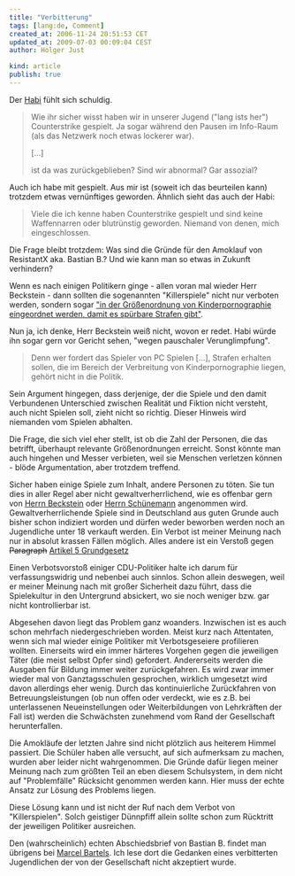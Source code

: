 ```yaml
---
title: "Verbitterung"
tags: [lang:de, Comment]
created_at: 2006-11-24 20:51:53 CET
updated_at: 2009-07-03 00:09:04 CEST
author: Holger Just

kind: article
publish: true
---
```


Der [Habi](http://myblog.de/hokasha/art/25549532) fühlt sich schuldig.

>Wie ihr sicher wisst haben wir in unserer Jugend ("lang ists her") Counterstrike gespielt. Ja sogar während den Pausen im Info-Raum (als das Netzwerk noch etwas lockerer war).
>
>[...]
>
>ist da was zurückgeblieben? Sind wir abnormal? Gar assozial?

Auch ich habe mit gespielt. Aus mir ist (soweit ich das beurteilen kann) trotzdem etwas vernünftiges geworden. Ähnlich sieht das auch der Habi:

>Viele die ich kenne haben Counterstrike gespielt und sind keine Waffennarren oder blutrünstig geworden. Niemand von denen, mich eingeschlossen.

Die Frage bleibt trotzdem: Was sind die Gründe für den Amoklauf von ResistantX aka. Bastian B.? Und wie kann man so etwas in Zukunft verhindern?

Wenn es nach einigen Politikern ginge - allen voran mal wieder Herr Beckstein - dann sollten die sogenannten "Killerspiele" nicht nur verboten werden, sondern sogar ["in der Größenordnung von Kinderpornographie eingeordnet werden, damit es spürbare Strafen gibt"](http://www.tagesschau.de/aktuell/meldungen/0,1185,OID6112564_NAV_REF1,00.html).

Nun ja, ich denke, Herr Beckstein weiß nicht, wovon er redet. Habi würde ihn sogar gern vor Gericht sehen, "wegen pauschaler Verunglimpfung".

>Denn wer fordert das Spieler von PC Spielen [...], Strafen erhalten sollen, die im Bereich der  Verbreitung von Kinderpornographie liegen, gehört nicht in die Politik.

Sein Argument hingegen, dass derjenige, der die Spiele und den damit Verbundenen Unterschied zwischen Realität und Fiktion nicht versteht, auch nicht Spielen soll, zieht nicht so richtig. Dieser Hinweis wird niemanden vom Spielen abhalten.

Die Frage, die sich viel eher stellt, ist ob die Zahl der Personen, die das betrifft, überhaupt relevante Größenordnungen erreicht. Sonst könnte man auch hingehen und Messer verbieten, weil sie Menschen verletzen können - blöde Argumentation, aber trotzdem treffend.

Sicher haben einige Spiele zum Inhalt, andere Personen zu töten. Sie tun dies in aller Regel aber nicht gewaltverherrlichend, wie es offenbar gern von [Herrn Beckstein](http://de.wikipedia.org/wiki/G%C3%BCnther_Beckstein) oder [Herrn Schünemann](http://de.wikipedia.org/wiki/Uwe_Sch%C3%BCnemann) angenommen wird. Gewaltverherrlichende Spiele sind in Deutschland aus guten Grunde auch bisher schon indiziert worden und dürfen weder beworben werden noch an Jugendliche unter 18 verkauft werden. Ein Verbot ist meiner Meinung nach nur in absolut krassen Fällen möglich. Alles andere ist ein Verstoß gegen <del>Paragraph</del> [Artikel 5 Grundgesetz](http://www.gesetze-im-internet.de/gg/art_5.html)

Einen Verbotsvorstoß einiger CDU-Politiker halte ich darum für verfassungswidrig und nebenbei auch sinnlos. Schon allein deswegen, weil er meiner Meinung nach mit großer Sicherheit dazu führt, dass die Spielekultur in den Untergrund absickert, wo sie noch weniger bzw. gar nicht kontrollierbar ist.

Abgesehen davon liegt das Problem ganz woanders. Inzwischen ist es auch schon mehrfach niedergeschrieben worden. Meist kurz nach Attentaten, wenn sich mal wieder einige Politiker mit Verbotsgeseiere profilieren wollten. Einerseits wird ein immer härteres Vorgehen gegen die jeweiligen Täter (die meist selbst Opfer sind) gefordert. Andererseits werden die Ausgaben für Bildung immer weiter zurückgefahren. Es wird zwar immer wieder mal von Ganztagsschulen gesprochen, wirklich umgesetzt wird davon allerdings eher wenig. Durch das kontinuierliche Zurückfahren von Betreuungsleistungen (ob nun offen oder verdeckt, wie es z.B. bei unterlassenen Neueinstellungen oder Weiterbildungen von Lehrkräften der Fall ist) werden die Schwächsten zunehmend vom Rand der Gesellschaft herunterfallen.

Die Amokläufe der letzten Jahre sind nicht plötzlich aus heiterem Himmel passiert. Die Schüler haben alle versucht, auf sich aufmerksam zu machen, wurden aber leider nicht wahrgenommen. Die Gründe dafür liegen meiner Meinung nach zum größten Teil an eben diesem Schulsystem, in dem nicht auf "Problemfälle" Rücksicht genommen werden kann. Hier muss der echte Ansatz zur Lösung des Problems liegen.

Diese Lösung kann und ist nicht der Ruf nach dem Verbot von "Killerspielen". Solch geistiger Dünnpfiff allein sollte schon zum Rücktritt der jeweiligen Politiker ausreichen.

Den (wahrscheinlich) echten Abschiedsbrief von Bastian B. findet man übrigens bei [Marcel Bartels](http://www.mein-parteibuch.de/2006/11/21/abschiedsbrief-des-amoklaeufers-von-emsdetten/). Ich lese dort die Gedanken eines verbitterten Jugendlichen der von der Gesellschaft nicht akzeptiert wurde.

